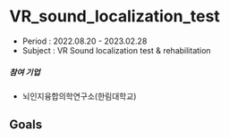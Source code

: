 # VR_sound_localization_test

- Period : 2022.08.20 - 2023.02.28
- Subject : VR Sound localization test 
& rehabilitation

##### 참여 기업
- 뇌인지융합의학연구소(한림대학교)

## Goals
